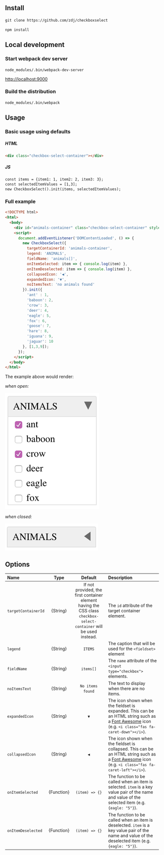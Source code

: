 ## Install
`git clone https://github.com/zdj/checkboxselect`

`npm install`

## Local development

### Start webpack dev server
`node_modules/.bin/webpack-dev-server`

[http://localhost:9000](http://localhost:9000)

### Build the distribution
`node_modules/.bin/webpack`

## Usage

### Basic usage using defaults

##### HTML

```HTML
<div class="checkbox-select-container"></div>
```

##### JS
```JS
const items = {item1: 1, item2: 2, item3: 3};
const selectedItemValues = [1,3];
new CheckboxSelect().init(items, selectedItemValues);
```

### Full example
```HTML
<!DOCTYPE html>
<html>
  <body>
    <div id="animals-container" class="checkbox-select-container" style="width: 160px;"></div>
    <script>
      document.addEventListener('DOMContentLoaded', () => {
        new CheckboxSelect({
          targetContainerId: 'animals-container',
          legend: 'ANIMALS',
          fieldName: 'animals[]',
          onItemSelected: item => { console.log(item) },
          onItemDeselected: item => { console.log(item) },
          collapsedIcon: '◀',
          expandedIcon: '▼',
          noItemsText: 'no animals found'
        }).init({
          'ant' : 1,
          'baboon': 2,
          'crow': 3,
          'deer': 4,
          'eagle': 5,
          'fox': 6,
          'goose': 7,
          'hare': 8,
          'iguana': 9,
          'jaguar': 10
        }, [1,3,9]);
      });
    </script>
  </body>
</html>
```

The example above would render:

*when open:*

![example when opened](./docs/open.png)

*when closed:*

![example when closed](./docs/closed.png)

## Options
|Name|Type|Default|Description|
|:--|:--:|:-----:|:---------|
|`targetContainerId`|{String}|If not provided, the first container element having the CSS class `checkbox-select-container` will be used instead.|The `id` attribute of the target container element.|
|`legend`|{String}|`ITEMS`|The caption that will be used for the `<fieldset>` element|
|`fieldName`|{String}|`items[]`|The `name` attribute of the `<input type="checkbox">` elements.|
|`noItemsText`|{String}|`No items found`|The text to display when there are no items.|
|`expandedIcon`|{String}|`▼`|The icon shown when the fieldset is expanded. This can be an HTML string such as a [Font Awesome](https://fontawesome.com) icon (e.g. `<i class="fas fa-caret-down"></i>`).|
|`collapsedIcon`|{String}|`◀`|The icon shown when the fieldset is collapsed. This can be an HTML string such as a [Font Awesome](https://fontawesome.com) icon (e.g. `<i class="fas fa-caret-left"></i>`).|
|`onItemSelected`|{Function}|`(item) => {}`|The function to be called when an item is selected. `item` is a key value pair of the name and value of the selected item (e.g. `{eagle: "5"}`).|
|`onItemDeselected`|{Function}|`(item) => {}`|The function to be called when an item is deselected. `item` is a key value pair of the name and value of the deselected item (e.g. `{eagle: "5"}`).|
